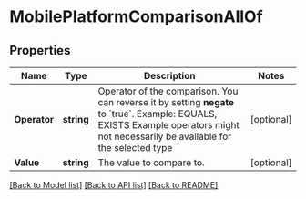 # MobilePlatformComparisonAllOf

## Properties

Name | Type | Description | Notes
------------ | ------------- | ------------- | -------------
**Operator** | **string** | Operator of the comparison.   You can reverse it by setting **negate** to &#x60;true&#x60;.   Example: EQUALS, EXISTS   Example operators might not necessarily be available for the selected type | [optional] 
**Value** | **string** | The value to compare to. | [optional] 

[[Back to Model list]](../README.md#documentation-for-models) [[Back to API list]](../README.md#documentation-for-api-endpoints) [[Back to README]](../README.md)


